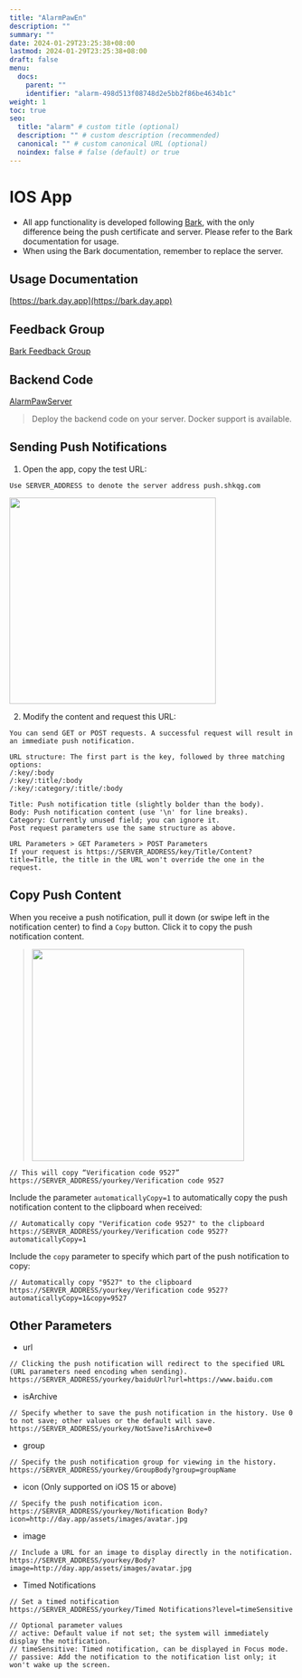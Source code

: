 ```yaml
---
title: "AlarmPawEn"
description: ""
summary: ""
date: 2024-01-29T23:25:38+08:00
lastmod: 2024-01-29T23:25:38+08:00
draft: false
menu:
  docs:
    parent: ""
    identifier: "alarm-498d513f08748d2e5bb2f86be4634b1c"
weight: 1
toc: true
seo:
  title: "alarm" # custom title (optional)
  description: "" # custom description (recommended)
  canonical: "" # custom canonical URL (optional)
  noindex: false # false (default) or true
---
```





# IOS App

* All app functionality is developed following [Bark](https://github.com/Finb/Bark), with the only difference being the push certificate and server. Please refer to the Bark documentation for usage.
* When using the Bark documentation, remember to replace the server.

## Usage Documentation
[https://bark.day.app](https://bark.day.app)

## Feedback Group
[Bark Feedback Group](https://t.me/joinchat/OsCbLzovUAE0YjY1)

## Backend Code
[AlarmPawServer](https://github.com/tsaohe/AlarmPawServer)
> Deploy the backend code on your server. Docker support is available.

## Sending Push Notifications
1. Open the app, copy the test URL:
```
Use SERVER_ADDRESS to denote the server address push.shkqg.com
```

<img src="https://wx4.sinaimg.cn/mw2000/003rYfqply1grd1meqrvcj60bi08zt9i02.jpg" width=365 />

2. Modify the content and request this URL:

```
You can send GET or POST requests. A successful request will result in an immediate push notification.

URL structure: The first part is the key, followed by three matching options:
/:key/:body
/:key/:title/:body
/:key/:category/:title/:body

Title: Push notification title (slightly bolder than the body).
Body: Push notification content (use '\n' for line breaks).
Category: Currently unused field; you can ignore it.
Post request parameters use the same structure as above.

URL Parameters > GET Parameters > POST Parameters
If your request is https://SERVER_ADDRESS/key/Title/Content?title=Title, the title in the URL won't override the one in the request.

```

## Copy Push Content
When you receive a push notification, pull it down (or swipe left in the notification center) to find a `Copy` button. Click it to copy the push notification content.


> <img src="http://wx4.sinaimg.cn/mw690/0060lm7Tly1g0btjhgimij30ku0a60v1.jpg" width=375 />

```
// This will copy “Verification code 9527”
https://SERVER_ADDRESS/yourkey/Verification code 9527
```

Include the parameter `automaticallyCopy=1` to automatically copy the push notification content to the clipboard when received:

```
// Automatically copy "Verification code 9527" to the clipboard
https://SERVER_ADDRESS/yourkey/Verification code 9527?automaticallyCopy=1 
```


Include the `copy` parameter to specify which part of the push notification to copy:

```
// Automatically copy "9527" to the clipboard
https://SERVER_ADDRESS/yourkey/Verification code 9527?automaticallyCopy=1&copy=9527

```

## Other Parameters

* url
```
// Clicking the push notification will redirect to the specified URL (URL parameters need encoding when sending).
https://SERVER_ADDRESS/yourkey/baiduUrl?url=https://www.baidu.com 
```
* isArchive
```
// Specify whether to save the push notification in the history. Use 0 to not save; other values or the default will save.
https://SERVER_ADDRESS/yourkey/NotSave?isArchive=0
```
* group
```
// Specify the push notification group for viewing in the history.
https://SERVER_ADDRESS/yourkey/GroupBody?group=groupName
```
* icon (Only supported on iOS 15 or above)
```
// Specify the push notification icon.
https://SERVER_ADDRESS/yourkey/Notification Body?icon=http://day.app/assets/images/avatar.jpg

```
* image 
```
// Include a URL for an image to display directly in the notification.
https://SERVER_ADDRESS/yourkey/Body?image=http://day.app/assets/images/avatar.jpg
```
*  Timed Notifications
```
// Set a timed notification
https://SERVER_ADDRESS/yourkey/Timed Notifications?level=timeSensitive

// Optional parameter values
// active: Default value if not set; the system will immediately display the notification.
// timeSensitive: Timed notification, can be displayed in Focus mode.
// passive: Add the notification to the notification list only; it won't wake up the screen.
```

